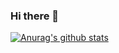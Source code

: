 ### Hi there 👋

[![Anurag's github stats](https://github-readme-stats.vercel.app/api?username=ureChanger&show_icons=true&theme=vue-dark)](https://github.com/anuraghazra/github-readme-stats)

